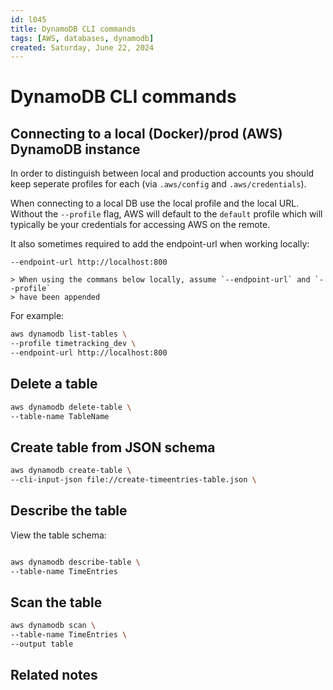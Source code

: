 ```yaml
---
id: l045
title: DynamoDB CLI commands
tags: [AWS, databases, dynamodb]
created: Saturday, June 22, 2024
---
```


# DynamoDB CLI commands

## Connecting to a local (Docker)/prod (AWS) DynamoDB instance

In order to distinguish between local and production accounts you should keep
seperate profiles for each (via `.aws/config` and `.aws/credentials`).

When connecting to a local DB use the local profile and the local URL. Without
the `--profile` flag, AWS will default to the `default` profile which will
typically be your credentials for accessing AWS on the remote.

It also sometimes required to add the endpoint-url when working locally:

```
--endpoint-url http://localhost:800

> When using the commans below locally, assume `--endpoint-url` and `--profile`
> have been appended

```

For example:

```sh
aws dynamodb list-tables \
--profile timetracking_dev \
--endpoint-url http://localhost:800
```

## Delete a table

```sh
aws dynamodb delete-table \
--table-name TableName
```

## Create table from JSON schema

```sh
aws dynamodb create-table \
--cli-input-json file://create-timeentries-table.json \

```

## Describe the table

View the table schema:

```sh

aws dynamodb describe-table \
--table-name TimeEntries
```

## Scan the table

```sh
aws dynamodb scan \
--table-name TimeEntries \
--output table
```

## Related notes

